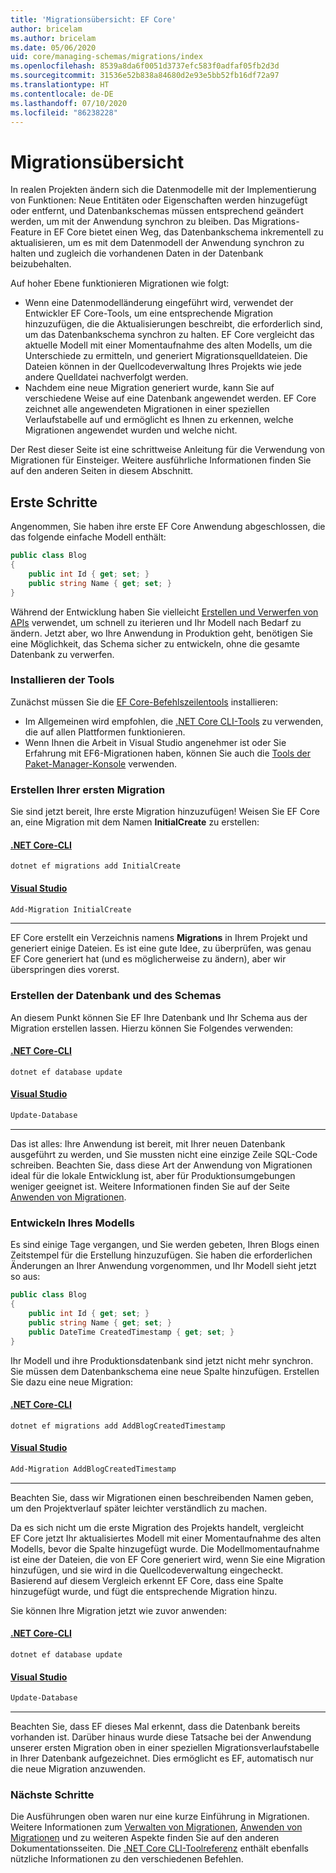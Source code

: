 ```yaml
---
title: 'Migrationsübersicht: EF Core'
author: bricelam
ms.author: bricelam
ms.date: 05/06/2020
uid: core/managing-schemas/migrations/index
ms.openlocfilehash: 8539a8da6f0051d3737efc583f0adfaf05fb2d3d
ms.sourcegitcommit: 31536e52b838a84680d2e93e5bb52fb16df72a97
ms.translationtype: HT
ms.contentlocale: de-DE
ms.lasthandoff: 07/10/2020
ms.locfileid: "86238228"
---
```

# <a name="migrations-overview"></a>Migrationsübersicht

In realen Projekten ändern sich die Datenmodelle mit der Implementierung von Funktionen: Neue Entitäten oder Eigenschaften werden hinzugefügt oder entfernt, und Datenbankschemas müssen entsprechend geändert werden, um mit der Anwendung synchron zu bleiben. Das Migrations-Feature in EF Core bietet einen Weg, das Datenbankschema inkrementell zu aktualisieren, um es mit dem Datenmodell der Anwendung synchron zu halten und zugleich die vorhandenen Daten in der Datenbank beizubehalten.

Auf hoher Ebene funktionieren Migrationen wie folgt:

* Wenn eine Datenmodelländerung eingeführt wird, verwendet der Entwickler EF Core-Tools, um eine entsprechende Migration hinzuzufügen, die die Aktualisierungen beschreibt, die erforderlich sind, um das Datenbankschema synchron zu halten. EF Core vergleicht das aktuelle Modell mit einer Momentaufnahme des alten Modells, um die Unterschiede zu ermitteln, und generiert Migrationsquelldateien. Die Dateien können in der Quellcodeverwaltung Ihres Projekts wie jede andere Quelldatei nachverfolgt werden.
* Nachdem eine neue Migration generiert wurde, kann Sie auf verschiedene Weise auf eine Datenbank angewendet werden. EF Core zeichnet alle angewendeten Migrationen in einer speziellen Verlaufstabelle auf und ermöglicht es Ihnen zu erkennen, welche Migrationen angewendet wurden und welche nicht.

Der Rest dieser Seite ist eine schrittweise Anleitung für die Verwendung von Migrationen für Einsteiger. Weitere ausführliche Informationen finden Sie auf den anderen Seiten in diesem Abschnitt.

## <a name="getting-started"></a>Erste Schritte

Angenommen, Sie haben ihre erste EF Core Anwendung abgeschlossen, die das folgende einfache Modell enthält:

```c#
public class Blog
{
    public int Id { get; set; }
    public string Name { get; set; }
}
```

Während der Entwicklung haben Sie vielleicht [Erstellen und Verwerfen von APIs](xref:core/managing-schemas/ensure-created) verwendet, um schnell zu iterieren und Ihr Modell nach Bedarf zu ändern. Jetzt aber, wo Ihre Anwendung in Produktion geht, benötigen Sie eine Möglichkeit, das Schema sicher zu entwickeln, ohne die gesamte Datenbank zu verwerfen.

### <a name="install-the-tools"></a>Installieren der Tools

Zunächst müssen Sie die [EF Core-Befehlszeilentools](xref:core/miscellaneous/cli/index) installieren:

* Im Allgemeinen wird empfohlen, die [.NET Core CLI-Tools](xref:core/miscellaneous/cli/dotnet) zu verwenden, die auf allen Plattformen funktionieren.
* Wenn Ihnen die Arbeit in Visual Studio angenehmer ist oder Sie Erfahrung mit EF6-Migrationen haben, können Sie auch die [Tools der Paket-Manager-Konsole](xref:core/miscellaneous/cli/powershell) verwenden.

### <a name="create-your-first-migration"></a>Erstellen Ihrer ersten Migration

Sie sind jetzt bereit, Ihre erste Migration hinzuzufügen! Weisen Sie EF Core an, eine Migration mit dem Namen **InitialCreate** zu erstellen:

#### <a name="net-core-cli"></a>[.NET Core-CLI](#tab/dotnet-core-cli)

```dotnetcli
dotnet ef migrations add InitialCreate
```

#### <a name="visual-studio"></a>[Visual Studio](#tab/vs)

``` powershell
Add-Migration InitialCreate
```

***

EF Core erstellt ein Verzeichnis namens **Migrations** in Ihrem Projekt und generiert einige Dateien. Es ist eine gute Idee, zu überprüfen, was genau EF Core generiert hat (und es möglicherweise zu ändern), aber wir überspringen dies vorerst.

### <a name="create-your-database-and-schema"></a>Erstellen der Datenbank und des Schemas

An diesem Punkt können Sie EF Ihre Datenbank und Ihr Schema aus der Migration erstellen lassen. Hierzu können Sie Folgendes verwenden:

#### <a name="net-core-cli"></a>[.NET Core-CLI](#tab/dotnet-core-cli)

```dotnetcli
dotnet ef database update
```
#### <a name="visual-studio"></a>[Visual Studio](#tab/vs)

``` powershell
Update-Database
```

***

Das ist alles: Ihre Anwendung ist bereit, mit Ihrer neuen Datenbank ausgeführt zu werden, und Sie mussten nicht eine einzige Zeile SQL-Code schreiben. Beachten Sie, dass diese Art der Anwendung von Migrationen ideal für die lokale Entwicklung ist, aber für Produktionsumgebungen weniger geeignet ist. Weitere Informationen finden Sie auf der Seite [Anwenden von Migrationen](xref:core/managing-schemas/migrations/applying).

### <a name="evolving-your-model"></a>Entwickeln Ihres Modells

Es sind einige Tage vergangen, und Sie werden gebeten, Ihren Blogs einen Zeitstempel für die Erstellung hinzuzufügen. Sie haben die erforderlichen Änderungen an Ihrer Anwendung vorgenommen, und Ihr Modell sieht jetzt so aus:

```c#
public class Blog
{
    public int Id { get; set; }
    public string Name { get; set; }
    public DateTime CreatedTimestamp { get; set; }
}
```

Ihr Modell und ihre Produktionsdatenbank sind jetzt nicht mehr synchron. Sie müssen dem Datenbankschema eine neue Spalte hinzufügen. Erstellen Sie dazu eine neue Migration:

#### <a name="net-core-cli"></a>[.NET Core-CLI](#tab/dotnet-core-cli)

```dotnetcli
dotnet ef migrations add AddBlogCreatedTimestamp
```

#### <a name="visual-studio"></a>[Visual Studio](#tab/vs)

``` powershell
Add-Migration AddBlogCreatedTimestamp
```

***

Beachten Sie, dass wir Migrationen einen beschreibenden Namen geben, um den Projektverlauf später leichter verständlich zu machen.

Da es sich nicht um die erste Migration des Projekts handelt, vergleicht EF Core jetzt Ihr aktualisiertes Modell mit einer Momentaufnahme des alten Modells, bevor die Spalte hinzugefügt wurde. Die Modellmomentaufnahme ist eine der Dateien, die von EF Core generiert wird, wenn Sie eine Migration hinzufügen, und sie wird in die Quellcodeverwaltung eingecheckt. Basierend auf diesem Vergleich erkennt EF Core, dass eine Spalte hinzugefügt wurde, und fügt die entsprechende Migration hinzu.

Sie können Ihre Migration jetzt wie zuvor anwenden:

#### <a name="net-core-cli"></a>[.NET Core-CLI](#tab/dotnet-core-cli)

```dotnetcli
dotnet ef database update
```
#### <a name="visual-studio"></a>[Visual Studio](#tab/vs)

``` powershell
Update-Database
```

***

Beachten Sie, dass EF dieses Mal erkennt, dass die Datenbank bereits vorhanden ist. Darüber hinaus wurde diese Tatsache bei der Anwendung unserer ersten Migration oben in einer speziellen Migrationsverlaufstabelle in Ihrer Datenbank aufgezeichnet. Dies ermöglicht es EF, automatisch nur die neue Migration anzuwenden.

### <a name="next-steps"></a>Nächste Schritte

Die Ausführungen oben waren nur eine kurze Einführung in Migrationen. Weitere Informationen zum [Verwalten von Migrationen](xref:core/managing-schemas/migrations/managing), [Anwenden von Migrationen](xref:core/managing-schemas/migrations/applying) und zu weiteren Aspekte finden Sie auf den anderen Dokumentationsseiten. Die [.NET Core CLI-Toolreferenz](xref:core/miscellaneous/cli/index) enthält ebenfalls nützliche Informationen zu den verschiedenen Befehlen.
